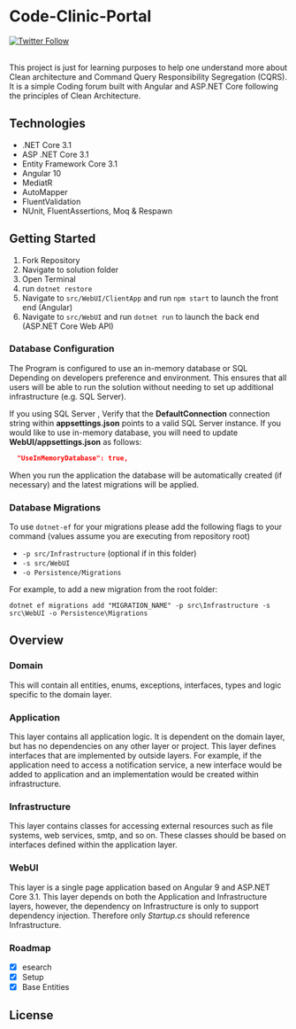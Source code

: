 # Code-Clinic-Portal

[![Twitter Follow](https://img.shields.io/twitter/follow/hnicolus.svg?style=social&label=Follow)](https://twitter.com/hnicolus)

<br/>
This project is just for  learning purposes to help one understand more about Clean architecture and Command Query Responsibility Segregation (CQRS).
It is a simple Coding forum built with Angular and ASP.NET Core following the principles of Clean Architecture.

## Technologies

* .NET Core 3.1
* ASP .NET Core 3.1
* Entity Framework Core 3.1
* Angular 10
* MediatR
* AutoMapper
* FluentValidation
* NUnit, FluentAssertions, Moq & Respawn

## Getting Started

1. Fork Repository
2. Navigate to solution folder 
3. Open Terminal 
4. run `dotnet restore`
6. Navigate to `src/WebUI/ClientApp` and run `npm start` to launch the front end (Angular)
7. Navigate to `src/WebUI` and run `dotnet run` to launch the back end (ASP.NET Core Web API)

### Database Configuration

The Program is configured to use an in-memory database or SQL Depending on developers preference and environment. This ensures that all users will be able to run the solution without needing to set up additional infrastructure (e.g. SQL Server).

If you using SQL Server , Verify that the **DefaultConnection** connection string within **appsettings.json** points to a valid SQL Server instance. 
If you would like to use in-memory database, you will need to update **WebUI/appsettings.json** as follows:

```json
  "UseInMemoryDatabase": true,
```

When you run the application the database will be automatically created (if necessary) and the latest migrations will be applied.

### Database Migrations

To use `dotnet-ef` for your migrations please add the following flags to your command (values assume you are executing from repository root)

* `-p src/Infrastructure` (optional if in this folder)
* `-s src/WebUI`
* `-o Persistence/Migrations`

For example, to add a new migration from the root folder:

 `dotnet ef migrations add "MIGRATION_NAME" -p src\Infrastructure -s src\WebUI -o Persistence\Migrations`

## Overview

### Domain

This will contain all entities, enums, exceptions, interfaces, types and logic specific to the domain layer.

### Application

This layer contains all application logic. It is dependent on the domain layer, but has no dependencies on any other layer or project. This layer defines interfaces that are implemented by outside layers. For example, if the application need to access a notification service, a new interface would be added to application and an implementation would be created within infrastructure.

### Infrastructure

This layer contains classes for accessing external resources such as file systems, web services, smtp, and so on. These classes should be based on interfaces defined within the application layer.

### WebUI

This layer is a single page application based on Angular 9 and ASP.NET Core 3.1. This layer depends on both the Application and Infrastructure layers, however, the dependency on Infrastructure is only to support dependency injection. Therefore only *Startup.cs* should reference Infrastructure.

### Roadmap 

- [x] esearch
- [x] Setup
- [x] Base Entities

## License
